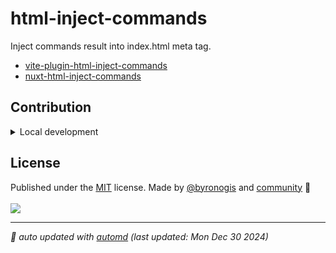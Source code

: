 # html-inject-commands

Inject commands result into index.html meta tag.

- [vite-plugin-html-inject-commands](./packages/vite/README.md)
- [nuxt-html-inject-commands](./packages/nuxt/README.md)

## Contribution

<details>
  <summary>Local development</summary>

- Clone this repository
- Install the latest LTS version of [Node.js](https://nodejs.org/en/)
- Enable [Corepack](https://github.com/nodejs/corepack) using `corepack enable`
- Install dependencies using `pnpm install`
- Run tests using `pnpm dev` or `pnpm test`

</details>

<!-- /automd -->

## License

<!-- automd:contributors author="byronogis" license="MIT" -->

Published under the [MIT](https://github.com/byronogis/vite-plugin-html-inject-commands/blob/main/LICENSE) license.
Made by [@byronogis](https://github.com/byronogis) and [community](https://github.com/byronogis/vite-plugin-html-inject-commands/graphs/contributors) 💛
<br><br>
<a href="https://github.com/byronogis/vite-plugin-html-inject-commands/graphs/contributors">
<img src="https://contrib.rocks/image?repo=byronogis/vite-plugin-html-inject-commands" />
</a>

<!-- /automd -->

<!-- automd:with-automd lastUpdate -->

---

_🤖 auto updated with [automd](https://automd.unjs.io) (last updated: Mon Dec 30 2024)_

<!-- /automd -->
